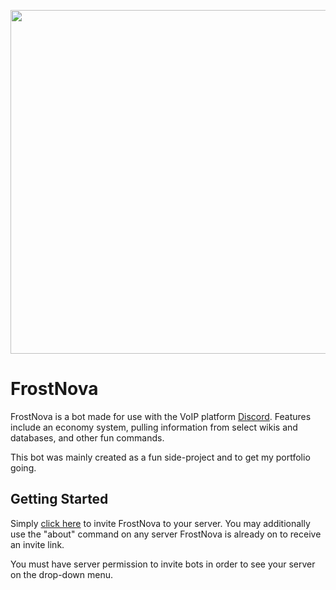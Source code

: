 <p align="center">
  <img width="870" height="550" src="https://i.imgur.com/Lna5vH4.png"><br>
</p>

# FrostNova
FrostNova is a bot made for use with the VoIP platform [Discord](https://discordapp.com/). Features include an economy system, pulling information from select wikis and databases, and other fun commands.

This bot was mainly created as a fun side-project and to get my portfolio going.

## Getting Started
Simply [click here](https://discord.com/api/oauth2/authorize?client_id=547516876851380293&permissions=8&scope=bot) to invite FrostNova to your server. You may additionally use the "about" command on any server FrostNova is already on to receive an invite link.

You must have server permission to invite bots in order to see your server on the drop-down menu.